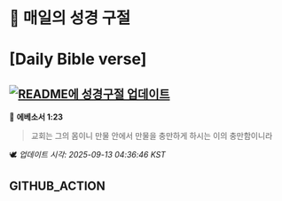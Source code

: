 # 🙏 매일의 성경 구절
# [Daily Bible verse]
## [![README에 성경구절 업데이트](https://github.com/DONGSUKA/first_test/actions/workflows/update-readme-bible.yml/badge.svg)](https://github.com/DONGSUKA/first_test/actions/workflows/update-readme-bible.yml)
<!-- START_BIBLE_VERSE -->
📖 **에베소서 1:23**
> 교회는 그의 몸이니 만물 안에서 만물을 충만하게 하시는 이의 충만함이니라

🕊️ _업데이트 시각: 2025-09-13 04:36:46 KST_
  <!-- END_BIBLE_VERSE -->
## GITHUB_ACTION

